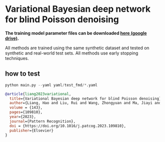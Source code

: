 # Variational Bayesian deep network for blind Poisson denoising

**The training model parameter files can be downloaded [here (google drive)](https://drive.google.com/drive/folders/1X8mlLL5_8xB5sYmv9N2KpGpa2R6dYGve?usp=sharing).**

All methods are trained using the same synthetic dataset and tested on synthetic and real-world test sets. All methods use early stopping techniques.

## how to test

```python
python main.py --yaml yaml/test_fmd/*.yaml
```

```bib
@article{liang2023variational,
  title={Variational Bayesian deep network for blind Poisson denoising},
  author={Liang, Hao and Liu, Rui and Wang, Zhongyuan and Ma, Jiayi and Tian, Xin},
  volume = {143},
  pages={109810},
  year={2023},
  journal={Pattern Recognition},
  doi = {https://doi.org/10.1016/j.patcog.2023.109810},
  publisher={Elsevier}
}


```
